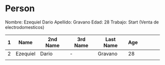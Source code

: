 # Person

Nombre: Ezequiel Dario
Apellido: Gravano
Edad: 28
Trabajo: Start (Venta de electrodomesticos)


| 1   | Name     | 2nd Name | 3rd Name | Last Name | Age |     |     |     |     |
| --- | -------- | -------- | -------- | --------- | --- | --- | --- | --- | --- |
| 2   | Ezequiel | Dario    | -        | Gravano   | 28  |     |     |     |     |
|     |          |          |          |           |     |     |     |     |     |
